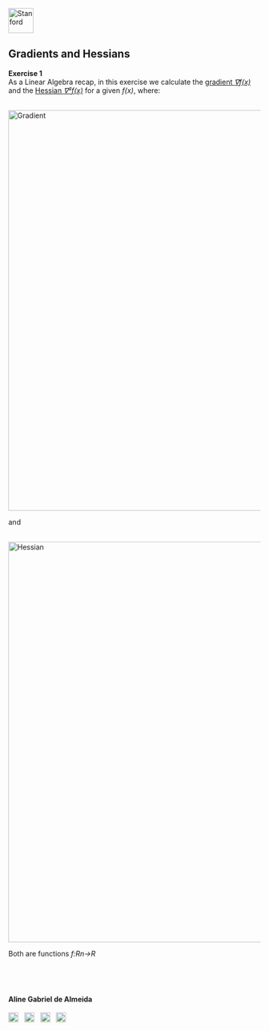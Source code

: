 
<a href="https://i.dlpng.com/static/png/498606_preview.png"><img src="https://i.dlpng.com/static/png/498606_preview.png" title="Stanford" alt="Stanford" height="50"></a>

## Gradients and Hessians  

**Exercise 1**  
As a Linear Algebra recap, in this exercise we calculate the [gradient *∇f(x)*](https://github.com/AlmeidaAlin3/MachineLearning/blob/master/ProblemSet0/Exercise1/ex1_gradient.md) and the [Hessian *∇²f(x)*](https://github.com/AlmeidaAlin3/MachineLearning/blob/master/ProblemSet0/Exercise1/ex1_hessian.md) for a given *f(x)*, where:

&nbsp;  
<a href="https://github.com/AlmeidaAlin3/MachineLearning/blob/master/ProblemSet0/Exercise1/img/grad_formula.png"><img src="https://github.com/AlmeidaAlin3/MachineLearning/blob/master/ProblemSet0/Exercise1/img/grad_formula.png" title="Gradient" alt="Gradient" width="800"></a>

and  

&nbsp;  
<a href="https://github.com/AlmeidaAlin3/MachineLearning/blob/master/ProblemSet0/Exercise1/img/H_formula.png"><img src="https://github.com/AlmeidaAlin3/MachineLearning/blob/master/ProblemSet0/Exercise1/img/H_formula.png" title="Hessian" alt="Hessian" width="800"></a>

Both are functions *f:Rn→R*

&nbsp;  
---

#### Aline Gabriel de Almeida  
<a href="https://www.linkedin.com/in/alinegalmeida/"><img src="https://cdn3.iconfinder.com/data/icons/logos-and-brands-adobe/512/201_Linkedin-512.png" title="Linkedin: alinegalmeida" alt="https://www.linkedin.com/in/alinegalmeida/" height="20"></a>
&nbsp; <a href="https://www.kaggle.com/almeidaalin3"><img src="https://cdn3.iconfinder.com/data/icons/logos-and-brands-adobe/512/189_Kaggle-512.png" title="Kaggle: almeidaalin3" alt="https://www.kaggle.com/almeidaalin3" height="20"></a>
&nbsp; <a href="mailto:aline.gabriel.almeida@gmail.com"><img src="https://cdn3.iconfinder.com/data/icons/logos-and-brands-adobe/512/147_Gmail-512.png" title="aline.gabriel.almeida@gmail.com" alt="aline.gabriel.almeida@gmail.com" height="20"></a>
&nbsp; <a href="https://github.com/AlmeidaAlin3/"><img src="https://cdn3.iconfinder.com/data/icons/logos-and-brands-adobe/512/142_Github-512.png" title="Github: AlmeidaAlin3" alt="https://github.com/AlmeidaAlin3/" height="20"></a> 
